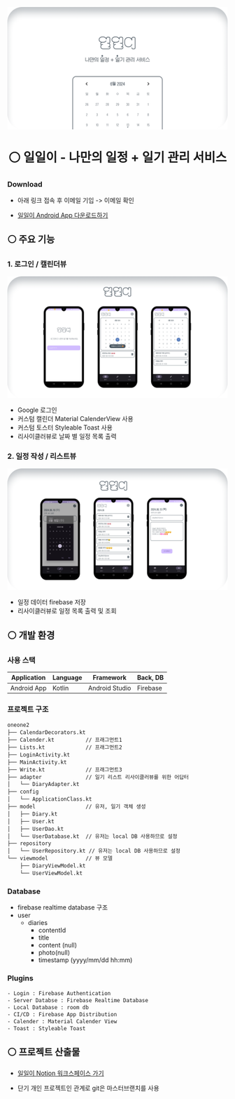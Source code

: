 

![타이틀이미지](./readme/oneone2_title.png)
# <center> ⚪️ 일일이 - 나만의 일정 + 일기 관리 서비스 </center>
### Download
- 아래 링크 접속 후 이메일 기입 -> 이메일 확인
  
- [일일이 Android App 다운로드하기](https://appdistribution.firebase.dev/i/c7c0899216e52eee)

## ⚪️ 주요 기능
### 1. 로그인 / 캘린더뷰
![타이틀이미지](./readme/page1.png)

- Google 로그인
- 커스텀 캘린더 Material CalenderView 사용
- 커스텀 토스터 Styleable Toast 사용
- 리사이클러뷰로 날짜 별 일정 목록 출력
  
### 2. 일정 작성 / 리스트뷰
![타이틀이미지](./readme/page2.png)

- 일정 데이터 firebase 저장
- 리사이클러뷰로 일정 목록 출력 및 조회
  
## ⚪️ 개발 환경
### 사용 스택

| Application |  Language | Framework | Back, DB |
| ---- | ---- | ---- | ---- | 
| Android App | Kotlin | Android Studio | Firebase |

### 프로젝트 구조
```bash
oneone2
├── CalendarDecorators.kt   
├── Calender.kt          // 프래그먼트1
├── Lists.kt             // 프래그먼트2
├── LoginActivity.kt
├── MainActivity.kt
├── Write.kt             // 프래그먼트3
├── adapter              // 일기 리스트 리사이클러뷰를 위한 어답터
│   └── DiaryAdapter.kt
├── config                  
│   └── ApplicationClass.kt
├── model                // 유저, 일기 객체 생성
│   ├── Diary.kt
│   ├── User.kt          
│   ├── UserDao.kt
│   └── UserDatabase.kt  // 유저는 local DB 사용하므로 설정
├── repository        
│   └── UserRepository.kt // 유저는 local DB 사용하므로 설정
└── viewmodel            // 뷰 모델
    ├── DiaryViewModel.kt  
    └── UserViewModel.kt

```

### Database
- firebase realtime database 구조
- user
    - diaries
        - contentId
        - title
        - content (null)
        - photo(null)
        - timestamp (yyyy/mm/dd hh:mm)


### **Plugins**
    - Login : Firebase Authentication
    - Server Databse : Firebase Realtime Database
    - Local Database : room db
    - CI/CD : Firebase App Distribution
    - Calender : Material Calender View
    - Toast : Styleable Toast


## ⚪️ 프로젝트 산출물
- [일일이 Notion 워크스페이스 가기](https://woozy-passbook-d4b.notion.site/3d0a32e4d2904317a37bdc4508057f96?pvs=4)

* 단기 개인 프로젝트인 관계로 git은 마스터브랜치를 사용
